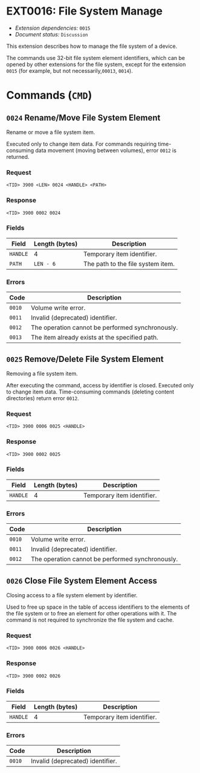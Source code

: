 # EXT0016: File System Manage

* *Extension dependencies:* `0015`
* *Document status:* `Discussion`

This extension describes how to manage the file system of a device.

The commands use 32-bit file system element identifiers, which can be opened by other extensions for the file system, except for the extension `0015` (for example, but not necessarily,`00013`, `0014`).


# Commands (`CMD`)

## `0024` Rename/Move File System Element

Rename or move a file system item.

Executed only to change item data. For commands requiring time-consuming data movement (moving between volumes), error `0012` is returned.

### Request

```
<TID> 3900 <LEN> 0024 <HANDLE> <PATH>
```

### Response

```
<TID> 3900 0002 0024
```

### Fields

Field       | Length (bytes) | Description
------------|----------------|------------
`HANDLE`    | 4              | Temporary item identifier.
`PATH`      | `LEN - 6`      | The path to the file system item.

### Errors

Code   | Description
-------|------------
`0010` | Volume write error.
`0011` | Invalid (deprecated) identifier.
`0012` | The operation cannot be performed synchronously.
`0013` | The item already exists at the specified path.



## `0025` Remove/Delete File System Element

Removing a file system item.

After executing the command, access by identifier is closed. Executed only to change item data. Time-consuming commands (deleting content directories) return error `0012`.

### Request

```
<TID> 3900 0006 0025 <HANDLE>
```

### Response

```
<TID> 3900 0002 0025
```

### Fields

Field       | Length (bytes) | Description
------------|----------------|------------
`HANDLE`    | 4              | Temporary item identifier.

### Errors

Code   | Description
-------|------------
`0010` | Volume write error.
`0011` | Invalid (deprecated) identifier.
`0012` | The operation cannot be performed synchronously.



## `0026` Close File System Element Access

Closing access to a file system element by identifier.

Used to free up space in the table of access identifiers to the elements of the file system or to free an element for other operations with it. The command is not required to synchronize the file system and cache.

### Request

```
<TID> 3900 0006 0026 <HANDLE>
```

### Response

```
<TID> 3900 0002 0026
```

### Fields

Field       | Length (bytes) | Description
------------|----------------|------------
`HANDLE`    | 4              | Temporary item identifier.

### Errors

Code   | Description
-------|------------
`0010` | Invalid (deprecated) identifier.
